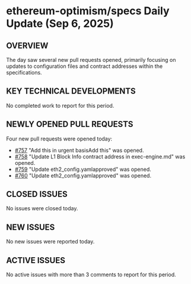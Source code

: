 # ethereum-optimism/specs Daily Update (Sep 6, 2025)
## OVERVIEW 
The day saw several new pull requests opened, primarily focusing on updates to configuration files and contract addresses within the specifications.
## KEY TECHNICAL DEVELOPMENTS
No completed work to report for this period.

## NEWLY OPENED PULL REQUESTS
Four new pull requests were opened today:
*   [#757](https://github.com/ethereum-optimism/specs/pull/757) "Add this in urgent basisAdd this" was opened.
*   [#758](https://github.com/ethereum-optimism/specs/pull/758) "Update L1 Block Info contract address in exec-engine.md" was opened.
*   [#759](https://github.com/ethereum-optimism/specs/pull/759) "Update eth2_config.yamlapproved" was opened.
*   [#760](https://github.com/ethereum-optimism/specs/pull/760) "Update eth2_config.yamlapproved" was opened.

## CLOSED ISSUES
No issues were closed today.

## NEW ISSUES
No new issues were reported today.

## ACTIVE ISSUES
No active issues with more than 3 comments to report for this period.
